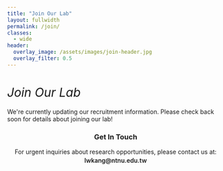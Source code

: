 ```yaml
---
title: "Join Our Lab"
layout: fullwidth
permalink: /join/
classes:
  - wide
header:
  overlay_image: /assets/images/join-header.jpg
  overlay_filter: 0.5
---
```


<link rel="stylesheet" href="/assets/css/homepage.css">

<div class="jp-section">
  <div class="container">
    <div class="jp-hero-content">
      <h1 style="font-style: italic; font-weight: normal;">Join Our Lab</h1>
      <p class="jp-subtitle">We're currently updating our recruitment information. Please check back soon for details about joining our lab!</p>
    </div>
  </div>
</div>

<div class="jp-section">
  <div class="container">
    <div class="jp-card" data-aos="fade-up">
      <div class="jp-card-content" style="text-align: center;">
        <h3>Get In Touch</h3>
        <p>For urgent inquiries about research opportunities, please contact us at:</p>
        <a href="mailto:lwkang@ntnu.edu.tw" class="jp-button">lwkang@ntnu.edu.tw</a>
      </div>
    </div>
  </div>
</div>

<script src="https://unpkg.com/aos@2.3.1/dist/aos.js"></script>
<script>
  AOS.init({
    duration: 100,
    once: true,
    offset: 20
  });
</script>

<style>
/* Full width layout overrides */
.jp-section {
  width: 100%;
  padding: var(--jp-spacing-lg) 3rem;
  margin: 0;
}

.container {
  max-width: 100%;
  width: 100%;
  margin: 0;
  padding: 0;
}

/* Enhanced card styling */
.jp-card {
  padding: var(--jp-spacing-xl);
  width: 100%;
  max-width: 600px;
  margin: 0 auto;
}

.jp-card h3 {
  color: var(--jp-black);
  margin-bottom: var(--jp-spacing-md);
}

.jp-card p {
  color: var(--jp-gray-dark);
  margin-bottom: var(--jp-spacing-md);
  line-height: 1.6;
}

/* Button styling */
.jp-button {
  display: inline-block;
  background: var(--jp-accent);
  color: var(--jp-white);
  padding: var(--jp-spacing-sm) var(--jp-spacing-lg);
  border-radius: 25px;
  text-decoration: none;
  font-weight: 600;
  transition: all 0.3s ease;
  border: none;
  cursor: pointer;
}

.jp-button:hover {
  background: var(--jp-accent-light);
  transform: translateY(-2px);
  box-shadow: 0 4px 12px rgba(44, 95, 124, 0.3);
}
</style>
<!-- <div class="feature-section">
  <div class="feature-container">
    <div class="section-heading">
      <h2>Opportunities at MAILAB</h2>
    </div>
    
    <p style="text-align: center; max-width: 800px; margin: 0 auto 3rem;">
      We are always looking for talented and motivated individuals to join our research team.
      We offer various opportunities for students and researchers at different career stages.
    </p>

    <div class="feature-grid">
      <div class="feature-card">
        <img src="/assets/images/phd-students.jpg" alt="PhD Studies">
        <div class="card-content">
          <h3>PhD Program</h3>
          <p>We are seeking talented PhD students interested in computer vision, deep learning, and multimedia analysis. As a PhD student in our lab, you will:</p>
          <ul>
            <li>Conduct cutting-edge research in AI and computer vision</li>
            <li>Publish in top-tier conferences and journals</li>
            <li>Collaborate with researchers worldwide</li>
            <li>Access state-of-the-art computing resources</li>
            <li>Receive competitive funding and travel support</li>
          </ul>
          <a href="#application-process" class="btn btn--primary">How to Apply</a>
        </div>
      </div>

      <div class="feature-card">
        <img src="/assets/images/masters-students.jpg" alt="Master's Studies">
        <div class="card-content">
          <h3>Master's Program</h3>
          <p>Master's students in our lab gain hands-on experience with real-world AI projects while developing advanced technical skills. You will:</p>
          <ul>
            <li>Work on research projects with practical applications</li>
            <li>Learn state-of-the-art deep learning techniques</li>
            <li>Develop expertise in computer vision and multimedia analysis</li>
            <li>Collaborate with industry partners</li>
            <li>Build a strong foundation for industry or PhD studies</li>
          </ul>
          <a href="#application-process" class="btn btn--primary">How to Apply</a>
        </div>
      </div>

      <div class="feature-card">
        <img src="/assets/images/postdocs.jpg" alt="Postdoctoral Research">
        <div class="card-content">
          <h3>Postdoctoral Positions</h3>
          <p>We regularly have openings for postdoctoral researchers with expertise in computer vision, machine learning, or related fields. As a postdoc, you will:</p>
          <ul>
            <li>Lead research projects aligned with your expertise</li>
            <li>Mentor graduate and undergraduate students</li>
            <li>Collaborate with international research partners</li>
            <li>Present at prestigious conferences</li>
            <li>Develop your independent research agenda</li>
          </ul>
          <a href="mailto:mmailab@ntnu.edu.tw" class="btn btn--primary">Contact Us</a>
        </div>
      </div>

      <div class="feature-card">
        <img src="/assets/images/undergrads.jpg" alt="Undergraduate Research">
        <div class="card-content">
          <h3>Undergraduate Research</h3>
          <p>We welcome motivated undergraduate students interested in gaining research experience. As an undergraduate researcher, you will:</p>
          <ul>
            <li>Work on specific components of larger research projects</li>
            <li>Learn practical skills in programming and data analysis</li>
            <li>Receive mentorship from graduate students and faculty</li>
            <li>Prepare for graduate studies or industry positions</li>
            <li>Potentially co-author research publications</li>
          </ul>
          <a href="mailto:mmailab@ntnu.edu.tw" class="btn btn--primary">Contact Us</a>
        </div>
      </div>
    </div>
  </div>
</div>

<div class="feature-section grid-pattern" id="application-process">
  <div class="feature-container">
    <div class="section-heading">
      <h2>Application Process</h2>
    </div>
    
    <div style="max-width: 800px; margin: 0 auto;">
      <h3 style="color: #1E5F74;">For Prospective PhD and Master's Students</h3>

      <ol style="margin-bottom: 2rem;">
        <li><strong>Review our research:</strong> Familiarize yourself with our <a href="/research/">research areas</a> and <a href="/publications/">publications</a> to ensure your interests align with our work.</li>
        <li><strong>Prepare your application:</strong> Applications to our graduate programs should be submitted through the <a href="https://www.ntnu.edu.tw/admission/foreign.html" target="_blank">NTNU admissions portal</a>. Required materials typically include:
          <ul>
            <li>Transcripts from previous academic institutions</li>
            <li>CV/resume highlighting relevant experience</li>
            <li>Statement of purpose/research interests</li>
            <li>Letters of recommendation</li>
            <li>English proficiency test scores (e.g., TOEFL, IELTS)</li>
          </ul>
        </li>
        <li><strong>Contact us:</strong> We strongly encourage prospective students to <a href="mailto:mmailab@ntnu.edu.tw">email us</a> before applying. In your email, please include:
          <ul>
            <li>Your CV</li>
            <li>Brief description of your research interests</li>
            <li>Why you're interested in our lab specifically</li>
          </ul>
        </li>
      </ol>
      
      <h3 style="color: #1E5F74;">For Postdoctoral Applicants</h3>

      <p>If you're interested in a postdoctoral position, please email <a href="mailto:mmailab@ntnu.edu.tw">mmailab@ntnu.edu.tw</a> with the following:</p>
      <ul style="margin-bottom: 2rem;">
        <li>Your CV with publication list</li>
        <li>Research statement describing your past work and future research interests</li>
        <li>Contact information for 2-3 references</li>
        <li>1-2 representative publications</li>
      </ul>
      
      <h3 style="color: #1E5F74;">For Undergraduate Students</h3>

      <p>If you're a current NTNU undergraduate student interested in research opportunities, please email us with:</p>
      <ul>
        <li>Your CV/resume</li>
        <li>Current transcript</li>
        <li>Brief description of why you're interested in our research</li>
        <li>Any relevant coursework or projects</li>
      </ul>
    </div>
  </div>
</div>

<div class="feature-section">
  <div class="feature-container">
    <div class="section-heading">
      <h2>Lab Environment & Benefits</h2>
    </div>
    
    <div style="display: flex; flex-wrap: wrap; justify-content: center; text-align: center; margin-bottom: 2rem;">
      <div style="flex: 1; min-width: 200px; max-width: 250px; margin: 1rem;">
        <i class="fas fa-laptop-code" style="font-size: 2.5rem; color: #1E5F74; margin-bottom: 1rem;"></i>
        <h3>Resources</h3>
        <p>Access to high-performance computing infrastructure with multiple GPUs for deep learning research</p>
      </div>
      
      <div style="flex: 1; min-width: 200px; max-width: 250px; margin: 1rem;">
        <i class="fas fa-users" style="font-size: 2.5rem; color: #1E5F74; margin-bottom: 1rem;"></i>
        <h3>Community</h3>
        <p>Collaborative environment with regular seminars, reading groups, and social events</p>
      </div>
      
      <div style="flex: 1; min-width: 200px; max-width: 250px; margin: 1rem;">
        <i class="fas fa-globe" style="font-size: 2.5rem; color: #1E5F74; margin-bottom: 1rem;"></i>
        <h3>Networking</h3>
        <p>Opportunities to collaborate with researchers from academia and industry worldwide</p>
      </div>
      
      <div style="flex: 1; min-width: 200px; max-width: 250px; margin: 1rem;">
        <i class="fas fa-graduation-cap" style="font-size: 2.5rem; color: #1E5F74; margin-bottom: 1rem;"></i>
        <h3>Career Development</h3>
        <p>Mentorship and training in research, writing, presentation, and professional skills</p>
      </div>
    </div>
    
    <div style="text-align: center; max-width: 800px; margin: 0 auto;">
      <p>Our lab members have gone on to successful careers in academia and industry, including positions at leading universities, research labs, and technology companies worldwide.</p>
      <div style="margin-top: 2rem;">
        <a href="/team/#alumni" class="hero-button">See Where Our Alumni Are Now</a>
      </div>
    </div>
  </div>
</div> -->